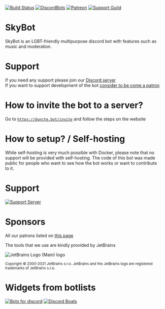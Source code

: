 [circle]: https://circleci.com/gh/DuncteBot/SkyBot/tree/master.svg?style=shield
[circleLink]: https://circleci.com/gh/DuncteBot/SkyBot/tree/master
[dbl]: https://discordbots.org/api/widget/status/210363111729790977.png
[dblLink]: https://discordbots.org/bot/210363111729790977
[discord]: https://discord.com/api/guilds/191245668617158656/embed.png
[discordLink]: https://duncte.bot/server
[inviteLink]: https://duncte.bot/invite
[patronLink]: https://patreon.com/DuncteBot
[patronImage]: https://img.shields.io/badge/Donate-Patreon-orange.svg

[![Build Status][circle]][circleLink] [![DiscordBots][dbl]][dblLink] [![Patreon][patronImage]][patronLink] [![Support Guild][discord]][discordLink]

# SkyBot 
SkyBot is an LGBT-friendly multipurpose discord bot with features such as music and moderation.


# Support
If you need any support please join our [Discord server][discordLink] <br />
If you want to support development of the bot [consider to be come a patron][patronLink]


# How to invite the bot to a server?
Go to [`https://duncte.bot/invite`][inviteLink] and follow the steps on the website


# How to setup? / Self-hosting
While self-hosting is very much possible with Docker, please note that no support will be provided with self-hosting.
The code of this bot was made public for people who want to see how the bot works or want to contribute to it.


# Support
[![Support Server](https://discord.com/api/guilds/191245668617158656/embed.png?style=banner2)](https://duncte.bot/server)

# Sponsors
All our patrons listed on [this page](https://www.duncte.bot/donate)

The tools that we use are kindly provided by JetBrains

![JetBrains Logo (Main) logo](https://resources.jetbrains.com/storage/products/company/brand/logos/jb_beam.svg)

<small>Copyright © 2000-2021 JetBrains s.r.o. JetBrains and the JetBrains logo are registered trademarks of JetBrains s.r.o.</small>

# Widgets from botlists
[![Bots for discord](https://botsfordiscord.com/api/bot/210363111729790977/widget)](https://botsfordiscord.com/bots/210363111729790977)
[![Discord Boats](https://discord.boats/api/widget/dunctebot)](https://discord.boats/bot/dunctebot)
